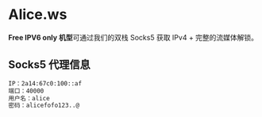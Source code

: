 # Alice.ws

**Free IPV6 only 机型**可通过我们的双栈 Socks5 获取 IPv4 + 完整的流媒体解锁。

## Socks5 代理信息

```bash
IP：2a14:67c0:100::af  
端口：40000  
用户名：alice  
密码：alicefofo123..@
